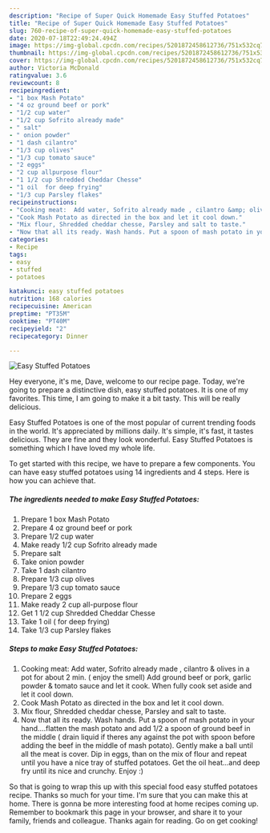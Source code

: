 ```yaml
---
description: "Recipe of Super Quick Homemade Easy Stuffed Potatoes"
title: "Recipe of Super Quick Homemade Easy Stuffed Potatoes"
slug: 760-recipe-of-super-quick-homemade-easy-stuffed-potatoes
date: 2020-07-18T22:49:24.494Z
image: https://img-global.cpcdn.com/recipes/5201872458612736/751x532cq70/easy-stuffed-potatoes-recipe-main-photo.jpg
thumbnail: https://img-global.cpcdn.com/recipes/5201872458612736/751x532cq70/easy-stuffed-potatoes-recipe-main-photo.jpg
cover: https://img-global.cpcdn.com/recipes/5201872458612736/751x532cq70/easy-stuffed-potatoes-recipe-main-photo.jpg
author: Victoria McDonald
ratingvalue: 3.6
reviewcount: 8
recipeingredient:
- "1 box Mash Potato"
- "4 oz ground beef or pork"
- "1/2 cup water"
- "1/2 cup Sofrito already made"
- " salt"
- " onion powder"
- "1 dash cilantro"
- "1/3 cup olives"
- "1/3 cup tomato sauce"
- "2 eggs"
- "2 cup allpurpose flour"
- "1 1/2 cup Shredded Cheddar Chesse"
- "1 oil  for deep frying"
- "1/3 cup Parsley flakes"
recipeinstructions:
- "Cooking meat:  Add water, Sofrito already made , cilantro &amp; olives in a pot for about 2 min. ( enjoy the smell) Add ground beef or pork, garlic powder &amp; tomato sauce and let it cook. When fully cook set aside and let it cool down."
- "Cook Mash Potato as directed in the box and let it cool down."
- "Mix flour, Shredded cheddar chesse, Parsley and salt to taste."
- "Now that all its ready. Wash hands. Put a spoon of mash potato in your hand....flatten the mash potato and add 1/2 a spoon of  ground beef in the middle ( drain liquid if theres any against the pot with spoon before adding the beef in the middle of mash potato). Gently make a ball until all the meat is cover. Dip in eggs, than on the mix of flour and repeat until you have a nice tray of stuffed potatoes. Get the oil heat...and deep fry until its nice and crunchy. Enjoy :)"
categories:
- Recipe
tags:
- easy
- stuffed
- potatoes

katakunci: easy stuffed potatoes 
nutrition: 168 calories
recipecuisine: American
preptime: "PT35M"
cooktime: "PT40M"
recipeyield: "2"
recipecategory: Dinner

---
```



![Easy Stuffed Potatoes](https://img-global.cpcdn.com/recipes/5201872458612736/751x532cq70/easy-stuffed-potatoes-recipe-main-photo.jpg)

Hey everyone, it's me, Dave, welcome to our recipe page. Today, we're going to prepare a distinctive dish, easy stuffed potatoes. It is one of my favorites. This time, I am going to make it a bit tasty. This will be really delicious.



Easy Stuffed Potatoes is one of the most popular of current trending foods in the world. It's appreciated by millions daily. It's simple, it's fast, it tastes delicious. They are fine and they look wonderful. Easy Stuffed Potatoes is something which I have loved my whole life.


To get started with this recipe, we have to prepare a few components. You can have easy stuffed potatoes using 14 ingredients and 4 steps. Here is how you can achieve that.

<!--inarticleads1-->

##### The ingredients needed to make Easy Stuffed Potatoes:

1. Prepare 1 box Mash Potato
1. Prepare 4 oz ground beef or pork
1. Prepare 1/2 cup water
1. Make ready 1/2 cup Sofrito already made
1. Prepare  salt
1. Take  onion powder
1. Take 1 dash cilantro
1. Prepare 1/3 cup olives
1. Prepare 1/3 cup tomato sauce
1. Prepare 2 eggs
1. Make ready 2 cup all-purpose flour
1. Get 1 1/2 cup Shredded Cheddar Chesse
1. Take 1 oil ( for deep frying)
1. Take 1/3 cup Parsley flakes




<!--inarticleads2-->

##### Steps to make Easy Stuffed Potatoes:

1. Cooking meat:  Add water, Sofrito already made , cilantro &amp; olives in a pot for about 2 min. ( enjoy the smell) Add ground beef or pork, garlic powder &amp; tomato sauce and let it cook. When fully cook set aside and let it cool down.
1. Cook Mash Potato as directed in the box and let it cool down.
1. Mix flour, Shredded cheddar chesse, Parsley and salt to taste.
1. Now that all its ready. Wash hands. Put a spoon of mash potato in your hand....flatten the mash potato and add 1/2 a spoon of  ground beef in the middle ( drain liquid if theres any against the pot with spoon before adding the beef in the middle of mash potato). Gently make a ball until all the meat is cover. Dip in eggs, than on the mix of flour and repeat until you have a nice tray of stuffed potatoes. Get the oil heat...and deep fry until its nice and crunchy. Enjoy :)




So that is going to wrap this up with this special food easy stuffed potatoes recipe. Thanks so much for your time. I'm sure that you can make this at home. There is gonna be more interesting food at home recipes coming up. Remember to bookmark this page in your browser, and share it to your family, friends and colleague. Thanks again for reading. Go on get cooking!
